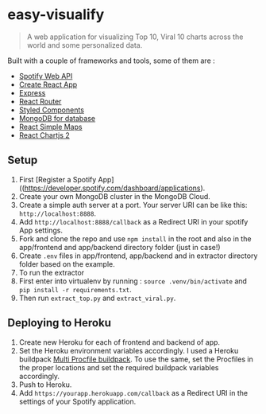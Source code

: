 # easy-visualify
> A web application for visualizing Top 10, Viral 10 charts across the world and some personalized data.

Built with a couple of frameworks and tools, some of them are :

- [Spotify Web API](https://developer.spotify.com/documentation/web-api/)
- [Create React App](https://github.com/facebook/create-react-app)
- [Express](https://expressjs.com/)
- [React Router](https://reactrouter.com/)
- [Styled Components](https://www.styled-components.com/)
- [MongoDB for database](https://docs.mongodb.com/manual/)
- [React Simple Maps](https://www.react-simple-maps.io/)
- [React Chartjs 2](https://github.com/jerairrest/react-chartjs-2)

## Setup
1. First [Register a Spotify App]((https://developer.spotify.com/dashboard/applications). 
1. Create your own MongoDB cluster in the MongoDB Cloud.
1. Create a simple auth server at a port. Your server URI can be like this: `http://localhost:8888`.
1. Add `http://localhost:8888/callback` as a Redirect URI in your spotify App settings.
1. Fork and clone the repo and use `npm install` in the root and also in the app/frontend and app/backend directory folder (just in case!)
1. Create `.env` files in app/frontend, app/backend and in extractor directory folder based on the example.
1. To run the extractor 
  1. First enter into virtualenv by running : `source .venv/bin/activate` and `pip install -r requirements.txt`.
  1. Then run `extract_top.py` and `extract_viral.py`.

## Deploying to Heroku
1. Create new Heroku for each of frontend and backend of app.
1. Set the Heroku environment variables accordingly. I used a Heroku buildpack [Multi Procfile buildpack](https://elements.heroku.com/buildpacks/heroku/heroku-buildpack-multi-procfile). To use the same, set the Procfiles in the proper locations and set the required buildpack variables accordingly.
1. Push to Heroku.
1. Add `https://yourapp.herokuapp.com/callback` as a Redirect URI in the settings of your Spotify application.

